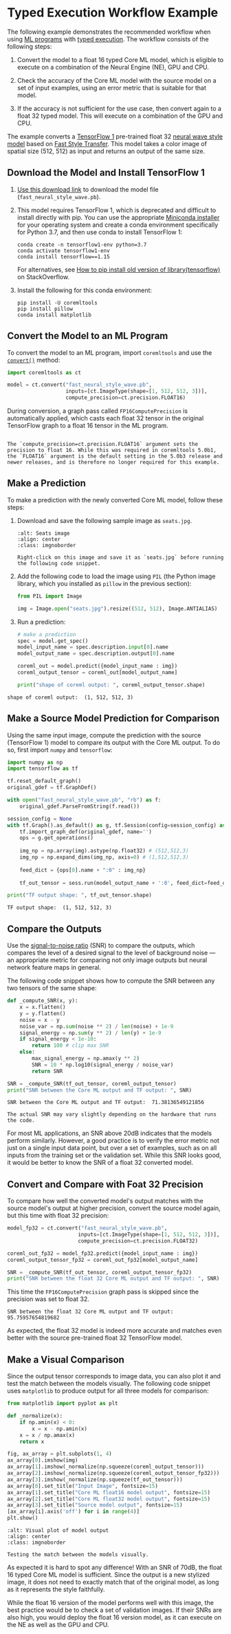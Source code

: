 # Typed Execution Workflow Example

The following example demonstrates the recommended workflow when using [ML programs](convert-to-ml-program) with [typed execution](typed-execution). The workflow consists of the following steps:

1. Convert the model to a float 16 typed Core ML model, which is eligible to execute on a combination of the Neural Engine (NE), GPU and CPU.

2. Check the accuracy of the Core ML model with the source model on a set of input examples, using an error metric that is suitable for that model.

3. If the accuracy is not sufficient for the use case, then convert again to a float 32 typed model. This will execute on a combination of the GPU and CPU. 

The example converts a [TensorFlow 1](https://www.tensorflow.org/) pre-trained float 32 [neural wave style model](https://medium.com/hackernoon/diy-prisma-fast-style-transfer-app-with-coreml-and-tensorflow-817c3b90dacd) based on [Fast Style Transfer](https://github.com/lengstrom/fast-style-transfer). This model takes a color image of spatial size (512, 512) as input and returns an output of the same size.

## Download the Model and Install TensorFlow 1

1. [Use this download link](https://docs-assets.developer.apple.com/coremltools/models/fast_neural_style_wave.pb) to download the model file (`fast_neural_style_wave.pb`).

2. This model requires TensorFlow 1, which is deprecated and difficult to install directly with pip. You can use the appropriate [Miniconda installer](https://docs.conda.io/en/latest/miniconda.html) for your operating system and create a conda environment specifically for Python 3.7, and then use conda to install TensorFlow 1:
    
    ```shell
    conda create -n tensorflow1-env python=3.7
    conda activate tensorflow1-env
    conda install tensorflow==1.15
    ```
    
    For alternatives, see [How to pip install old version of library(tensorflow)](https://stackoverflow.com/questions/41937915/how-to-pip-install-old-version-of-librarytensorflow) on StackOverflow.

3. Install the following for this conda environment:
    
    ```
    pip install -U coremltools
    pip install pillow
    conda install matplotlib
    ```


## Convert the Model to an ML Program

To convert the model to an ML program, import `coremltools` and use the [`convert()`](https://apple.github.io/coremltools/source/coremltools.converters.mil.html#coremltools.converters._converters_entry.convert) method:

```python
import coremltools as ct

model = ct.convert("fast_neural_style_wave.pb", 
                   inputs=[ct.ImageType(shape=[1, 512, 512, 3])],
                   compute_precision=ct.precision.FLOAT16)
```

During conversion, a graph pass called `FP16ComputePrecision` is automatically applied, which casts each float 32 tensor in the original TensorFlow graph to a float 16 tensor in the ML program.

```{admonition} Compute Precision Parameter

The `compute_precision=ct.precision.FLOAT16` argument sets the precision to float 16. While this was required in coremltools 5.0b1, the `FLOAT16` argument is the default setting in the 5.0b3 release and newer releases, and is therefore no longer required for this example.
```

## Make a Prediction

To make a prediction with the newly converted Core ML model, follow these steps:

1. Download and save the following sample image as `seats.jpg`.
    
    ```{figure} images/seats.jpg
    :alt: Seats image
    :align: center
    :class: imgnoborder

    Right-click on this image and save it as `seats.jpg` before running the following code snippet.
    ```

2. Add the following code to load the image using `PIL` (the Python image library, which you installed as `pillow` in the previous section):
    
    ```python
    from PIL import Image
    
    img = Image.open("seats.jpg").resize((512, 512), Image.ANTIALIAS)
    ```

3. Run a prediction:
    
    ```python
    # make a prediction
    spec = model.get_spec()
    model_input_name = spec.description.input[0].name
    model_output_name = spec.description.output[0].name
    
    coreml_out = model.predict({model_input_name : img})
    coreml_output_tensor = coreml_out[model_output_name]
    
    print("shape of coreml output: ", coreml_output_tensor.shape)
    ```

```text Output
shape of coreml output:  (1, 512, 512, 3)
```

## Make a Source Model Prediction for Comparison

Using the same input image, compute the prediction with the source (TensorFlow 1) model to compare its output with the Core ML output. To do so, first import `numpy` and `tensorflow`:

```python
import numpy as np
import tensorflow as tf

tf.reset_default_graph()
original_gdef = tf.GraphDef()

with open("fast_neural_style_wave.pb", "rb") as f:
    original_gdef.ParseFromString(f.read())

session_config = None
with tf.Graph().as_default() as g, tf.Session(config=session_config) as sess:
    tf.import_graph_def(original_gdef, name='')
    ops = g.get_operations()
    
    img_np = np.array(img).astype(np.float32) # (512,512,3)
    img_np = np.expand_dims(img_np, axis=0) # (1,512,512,3)
    
    feed_dict = {ops[0].name + ":0" : img_np}
    
    tf_out_tensor = sess.run(model_output_name + ':0', feed_dict=feed_dict)

print("TF output shape: ", tf_out_tensor.shape)
```

```text Output
TF output shape:  (1, 512, 512, 3)
```

## Compare the Outputs

Use the [signal-to-noise ratio](https://en.wikipedia.org/wiki/Signal-to-noise_ratio) (SNR) to compare the outputs, which compares the level of a desired signal to the level of background noise — an appropriate metric for comparing not only image outputs but neural network feature maps in general.

The following code snippet shows how to compute the SNR between any two tensors of the same shape:

```python
def _compute_SNR(x, y):
    x = x.flatten()
    y = y.flatten()
    noise = x - y
    noise_var = np.sum(noise ** 2) / len(noise) + 1e-9
    signal_energy = np.sum(y ** 2) / len(y) + 1e-9
    if signal_energy < 1e-10:
        return 100 # clip max SNR
    else:
        max_signal_energy = np.amax(y ** 2)
        SNR = 10 * np.log10(signal_energy / noise_var)
        return SNR
```

```python
SNR = _compute_SNR(tf_out_tensor, coreml_output_tensor)
print("SNR between the Core ML output and TF output: ", SNR)
```

```text Output
SNR between the Core ML output and TF output:  71.38136549121856
```

```{note}
The actual SNR may vary slightly depending on the hardware that runs the code.
```

For most ML applications, an SNR above 20dB indicates that the models perform similarly. However, a good practice is to verify the error metric not just on a single input data point, but over a set of examples, such as on all inputs from the training set or the validation set. While this SNR looks good, it would be better to know the SNR of a float 32 converted model.

## Convert and Compare with Foat 32 Precision

To compare how well the converted model's output matches with the source model's output at higher precision, convert the source model again, but this time with float 32 precision:

```python
model_fp32 = ct.convert("fast_neural_style_wave.pb", 
                       inputs=[ct.ImageType(shape=[1, 512, 512, 3])],
                       compute_precision=ct.precision.FLOAT32)

coreml_out_fp32 = model_fp32.predict({model_input_name : img})
coreml_output_tensor_fp32 = coreml_out_fp32[model_output_name]

SNR = _compute_SNR(tf_out_tensor, coreml_output_tensor_fp32)
print("SNR between the float 32 Core ML output and TF output: ", SNR)
```

This time the `FP16ComputePrecision` graph pass is skipped since the precision was set to float 32. 

```text Output
SNR between the float 32 Core ML output and TF output:  95.75957654819682
```

As expected, the float 32 model is indeed more accurate and matches even better with the source pre-trained float 32 TensorFlow model.

## Make a Visual Comparison

Since the output tensor corresponds to image data, you can also plot it and test the match between the models visually. The following code snippet uses `matplotlib` to produce output for all three models for comparison:

```python
from matplotlib import pyplot as plt 

def _normalize(x):
    if np.amin(x) < 0:
        x = x - np.amin(x)
    x = x / np.amax(x)
    return x

fig, ax_array = plt.subplots(1, 4)
ax_array[0].imshow(img)
ax_array[1].imshow(_normalize(np.squeeze(coreml_output_tensor)))
ax_array[2].imshow(_normalize(np.squeeze(coreml_output_tensor_fp32)))
ax_array[3].imshow(_normalize(np.squeeze(tf_out_tensor)))
ax_array[0].set_title("Input Image", fontsize=15)
ax_array[1].set_title("Core ML float16 model output", fontsize=15)
ax_array[2].set_title("Core ML float32 model output", fontsize=15)
ax_array[3].set_title("Source model output", fontsize=15)
[ax_array[i].axis('off') for i in range(4)]
plt.show()
```

```{figure} images/plot_style_transfer_outputs.png
:alt: Visual plot of model output
:align: center
:class: imgnoborder

Testing the match between the models visually.
```

As expected it is hard to spot any difference! With an SNR of 70dB, the float 16 typed Core ML model is sufficient. Since the output is a new stylized image, it does not need to exactly match that of the original model, as long as it represents the style faithfully.

While the float 16 version of the model performs well with this image, the best practice would be to check a set of validation images. If their SNRs are also high, you would deploy the float 16 version model, as it can execute on the NE as well as the GPU and CPU.


